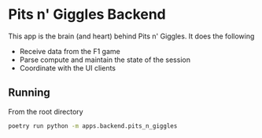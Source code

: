 # Pits n' Giggles Backend

This app is the brain (and heart) behind Pits n' Giggles. It does the following
- Receive data from the F1 game
- Parse compute and maintain the state of the session
- Coordinate with the UI clients

## Running

From the root directory
```bash
poetry run python -m apps.backend.pits_n_giggles
```